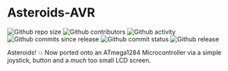 # Asteroids-AVR
<!-- Fix release shield once a release is pushed -->
![Github repo size](https://img.shields.io/github/repo-size/Okubyona/Asteroids-AVR)
![Github contributors](https://img.shields.io/github/contributors/Okubyona/Asteroids-AVR)
![Github activity](https://img.shields.io/github/commit-activity/m/Okubyona/Asteroids-AVR)
![Github commits since release](https://img.shields.io/github/commits-since/Okubyona/Asteroids-AVR/v0.2)
![Github commit status](https://img.shields.io/github/commit-status/Okubyona/Asteroids-AVR/master/2858a2505874f809aec7634e675d93f00b610534)
![Github release](https://img.shields.io/github/v/tag/Okubyona/Asteroids-AVR)

Asteroids! :boom: Now ported onto an ATmega1284 Microcontroller via a simple joystick, button and a *much* too small LCD screen.
